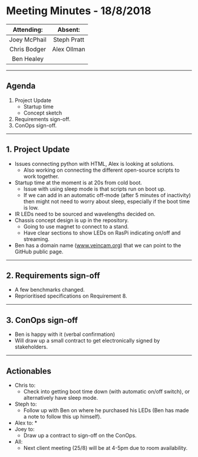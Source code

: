 # Meeting Minutes - 18/8/2018

| Attending: | Absent: |
| :---: | :---: |
| Joey McPhail | Steph Pratt |
| Chris Bodger | Alex Ollman |
| Ben Healey | |

---

## Agenda
1. Project Update
   * Startup time
   * Concept sketch
2. Requirements sign-off.
3. ConOps sign-off.

---

## 1. Project Update
* Issues connecting python with HTML, Alex is looking at solutions.
  * Also working on connecting the different open-source scripts to work together.
* Startup time at the moment is at 20s from cold boot.
  * Issue with using sleep mode is that scripts run on boot up.
  * If we can add in an automatic off-mode (after 5 minutes of inactivity) then might not need to worry about sleep, especially if the boot time is low.
* IR LEDs need to be sourced and wavelengths decided on.
* Chassis concept design is up in the repository.
  * Going to use magnet to connect to a stand.
  * Have clear sections to show LEDs on RasPi indicating on/off and streaming.
* Ben has a domain name (www.veincam.org) that we can point to the GitHub public page.

---

## 2. Requirements sign-off
* A few benchmarks changed.
* Reprioritised specifications on Requirement 8.

---

## 3. ConOps sign-off
* Ben is happy with it (verbal confirmation)
* Will draw up a small contract to get electronically signed by stakeholders.

---

## Actionables
* Chris to:
  * Check into getting boot time down (with automatic on/off switch), or alternatively have sleep mode.
* Steph to:
  * Follow up with Ben on where he purchased his LEDs (Ben has made a note to follow this up himself).
* Alex to:
  * 
* Joey to:
  * Draw up a contract to sign-off on the ConOps.
* All:
  * Next client meeting (25/8) will be at 4-5pm due to room availability.
